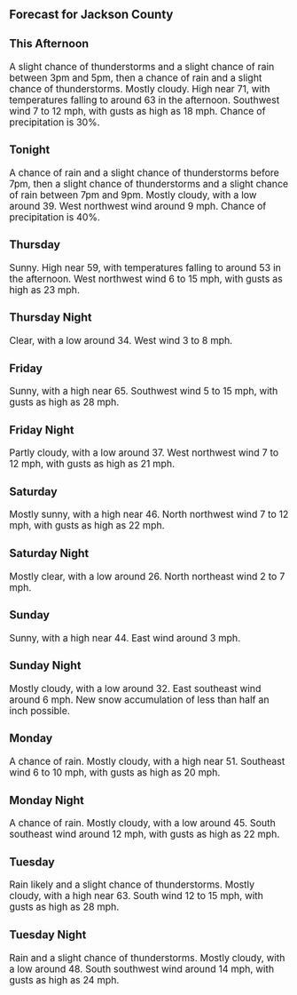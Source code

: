 <div>
   <h2>Forecast for Jackson County</h2>
   <p>
      <div style="font-size:120%">
         <h3>This Afternoon</h3>A slight chance of thunderstorms and a slight chance of rain between 3pm and 5pm, then a chance of rain and a slight chance
         of thunderstorms. Mostly cloudy. High near 71, with temperatures falling to around 63 in the afternoon. Southwest wind 7 to
         12 mph, with gusts as high as 18 mph. Chance of precipitation is 30%.<br></div>
   </p>
   <p>
      <div style="font-size:120%">
         <h3>Tonight</h3>A chance of rain and a slight chance of thunderstorms before 7pm, then a slight chance of thunderstorms and a slight chance
         of rain between 7pm and 9pm. Mostly cloudy, with a low around 39. West northwest wind around 9 mph. Chance of precipitation
         is 40%.<br></div>
   </p>
   <p>
      <div style="font-size:120%">
         <h3>Thursday</h3>Sunny. High near 59, with temperatures falling to around 53 in the afternoon. West northwest wind 6 to 15 mph, with gusts
         as high as 23 mph.<br></div>
   </p>
   <p>
      <div style="font-size:120%">
         <h3>Thursday Night</h3>Clear, with a low around 34. West wind 3 to 8 mph.<br></div>
   </p>
   <p>
      <div style="font-size:120%">
         <h3>Friday</h3>Sunny, with a high near 65. Southwest wind 5 to 15 mph, with gusts as high as 28 mph.<br></div>
   </p>
   <p>
      <div style="font-size:120%">
         <h3>Friday Night</h3>Partly cloudy, with a low around 37. West northwest wind 7 to 12 mph, with gusts as high as 21 mph.<br></div>
   </p>
   <p>
      <div style="font-size:120%">
         <h3>Saturday</h3>Mostly sunny, with a high near 46. North northwest wind 7 to 12 mph, with gusts as high as 22 mph.<br></div>
   </p>
   <p>
      <div style="font-size:120%">
         <h3>Saturday Night</h3>Mostly clear, with a low around 26. North northeast wind 2 to 7 mph.<br></div>
   </p>
   <p>
      <div style="font-size:120%">
         <h3>Sunday</h3>Sunny, with a high near 44. East wind around 3 mph.<br></div>
   </p>
   <p>
      <div style="font-size:120%">
         <h3>Sunday Night</h3>Mostly cloudy, with a low around 32. East southeast wind around 6 mph. New snow accumulation of less than half an inch possible.<br></div>
   </p>
   <p>
      <div style="font-size:120%">
         <h3>Monday</h3>A chance of rain. Mostly cloudy, with a high near 51. Southeast wind 6 to 10 mph, with gusts as high as 20 mph.<br></div>
   </p>
   <p>
      <div style="font-size:120%">
         <h3>Monday Night</h3>A chance of rain. Mostly cloudy, with a low around 45. South southeast wind around 12 mph, with gusts as high as 22 mph.<br></div>
   </p>
   <p>
      <div style="font-size:120%">
         <h3>Tuesday</h3>Rain likely and a slight chance of thunderstorms. Mostly cloudy, with a high near 63. South wind 12 to 15 mph, with gusts
         as high as 28 mph.<br></div>
   </p>
   <p>
      <div style="font-size:120%">
         <h3>Tuesday Night</h3>Rain and a slight chance of thunderstorms. Mostly cloudy, with a low around 48. South southwest wind around 14 mph, with gusts
         as high as 24 mph.<br></div>
   </p>
</div>